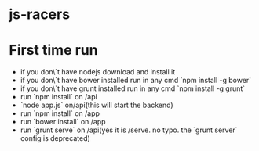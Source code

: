js-racers
=========
<h1>First time run</h1>
<ul>
  <li>if you don\`t have nodejs download and install it</li>
  <li>if you don\`t have bower installed run in any cmd `npm install -g bower`</li>
  <li>if you don\`t have grunt installed run in any cmd `npm install -g grunt`</li>
  <li>run `npm install` on /api</li>
  <li>`node app.js` on/api(this will start the backend)</li>
  <li>run `npm install` on /app</li>
  <li>run `bower install` on /app</li>
  <li>run `grunt serve` on /api(yes it is /serve. no typo. the `grunt server` config is deprecated)</li>

